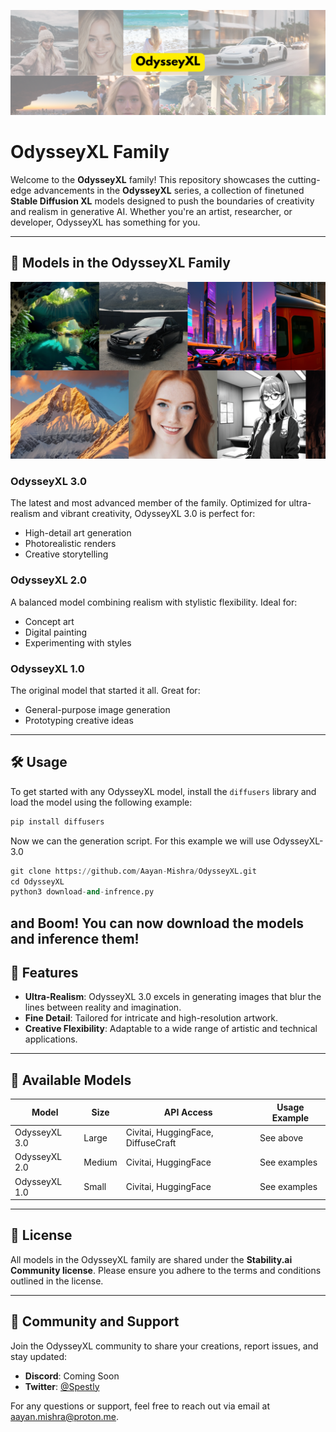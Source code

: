 ![Header](https://raw.githubusercontent.com/Aayan-Mishra/Images/refs/heads/main/API%20(1).png)

# OdysseyXL Family

Welcome to the **OdysseyXL** family! This repository showcases the cutting-edge advancements in the **OdysseyXL** series, a collection of finetuned **Stable Diffusion XL** models designed to push the boundaries of creativity and realism in generative AI. Whether you're an artist, researcher, or developer, OdysseyXL has something for you.

---

## 🚀 Models in the OdysseyXL Family

![Grid](https://raw.githubusercontent.com/Aayan-Mishra/Images/refs/heads/main/OdysseyXL%20FINAL.png)

### **OdysseyXL 3.0**
The latest and most advanced member of the family. Optimized for ultra-realism and vibrant creativity, OdysseyXL 3.0 is perfect for:
- High-detail art generation
- Photorealistic renders
- Creative storytelling

### **OdysseyXL 2.0**
A balanced model combining realism with stylistic flexibility. Ideal for:
- Concept art
- Digital painting
- Experimenting with styles

### **OdysseyXL 1.0**
The original model that started it all. Great for:
- General-purpose image generation
- Prototyping creative ideas

---

## 🛠️ Usage

To get started with any OdysseyXL model, install the `diffusers` library and load the model using the following example:

```python
pip install diffusers
```

Now we can the generation script. For this example we will use OdysseyXL-3.0

```python
git clone https://github.com/Aayan-Mishra/OdysseyXL.git
cd OdysseyXL
python3 download-and-infrence.py
```
and Boom! You can now download the models and inference them!
---

## 🌟 Features

- **Ultra-Realism**: OdysseyXL 3.0 excels in generating images that blur the lines between reality and imagination.
- **Fine Detail**: Tailored for intricate and high-resolution artwork.
- **Creative Flexibility**: Adaptable to a wide range of artistic and technical applications.

---

## 📂 Available Models

| Model          | Size       | API Access               | Usage Example |
|----------------|------------|--------------------------|---------------|
| OdysseyXL 3.0 | Large      | Civitai, HuggingFace, DiffuseCraft      | See above     |
| OdysseyXL 2.0 | Medium     | Civitai, HuggingFace  | See examples  |
| OdysseyXL 1.0 | Small      | Civitai, HuggingFace  | See examples  |

---

## 📖 License

All models in the OdysseyXL family are shared under the **Stability.ai Community license**. Please ensure you adhere to the terms and conditions outlined in the license.

---

## 📢 Community and Support

Join the OdysseyXL community to share your creations, report issues, and stay updated:

- **Discord**: Coming Soon
- **Twitter**: [@Spestly](https://twitter.com/Spestly)

For any questions or support, feel free to reach out via email at [aayan.mishra@proton.me](mailto:aayan.mishra@proton.me).

